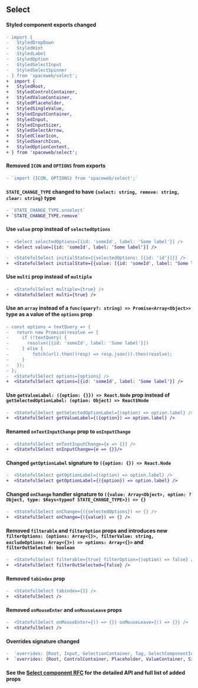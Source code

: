 ## Select

#### Styled component exports changed

```diff
- import {
-   StyledDropDown
-   StyledHint
-   StyledLabel
-   StyledOption
-   StyledSelectInput
-   StyledSelectSpinner
- } from 'spaceweb/select';
+  import {
+   StyledRoot,
+   StyledControlContainer,
+   StyledValueContainer,
+   StyledPlaceholder,
+   StyledSingleValue,
+   StyledInputContainer,
+   StyledInput,
+   StyledInputSizer,
+   StyledSelectArrow,
+   StyledClearIcon,
+   StyledSearchIcon,
+   StyledOptionContent,
+ } from 'spaceweb/select';
```

#### Removed `ICON` and `OPTIONS` from exports

```diff
- `import {ICON, OPTIONS} from 'spaceweb/select';`
```

#### `STATE_CHANGE_TYPE` changed to have `{select: string, remove: string, clear: string}` type

```diff
- `STATE_CHANGE_TYPE.unselect`
+ `STATE_CHANGE_TYPE.remove`
```

#### Use `value` prop instead of `selectedOptions`

```diff
-  <Select selectedOptions=[{id: 'someId', label: 'Some label'}] />
+  <Select value=[{id: 'someId', label: 'Some label'}] />
```

```diff
-  <StatefulSelect initialState={{selectedOptions: [{id: 'id'}]}} />
+  <StatefulSelect initialState={{value: [{id: 'someId', label: 'Some label'}] />
```

#### Use `multi` prop instead of `multiple`

```diff
-  <StatefulSelect multiple={true} />
+  <StatefulSelect multi={true} />
```

#### Use an `array` instead of a `func(query?: string) => Promise<Array<Object>>` type as a value of the `options` prop

```diff
- const options = textQuery => {
-   return new Promise(resolve => {
-     if (!textQuery) {
-       resolve([{id: 'someId', label: 'Some label'}])
-     } else {
-         fetch(url).then((resp) => resp.json()).then(resolve);
-     }
-   });
- };
-  <StatefulSelect options={options} />
+  <StatefulSelect options=[{id: 'someId', label: 'Some label'}] />
```

#### Use `getValueLabel: ({option: {}}) => React.Node` prop instead of `getSelectedOptionLabel: (option: Object) => React$Node`

```diff
-  <StatefulSelect getSelectedOptionLabel={(option) => option.label} />
+  <StatefulSelect getValueLabel={({option}) => option.label} />
```

#### Renamed `onTextInputChange` prop to `onInputChange`

```diff
-  <StatefulSelect onTextInputChange={e => {}} />
+  <StatefulSelect onInputChange={e => {}}/>
```

#### Changed `getOptionLabel` signature to `({option: {}) => React.Node`

```diff
-  <StatefulSelect getOptionLabel={(option) => option.label} />
+  <StatefulSelect getOptionLabel={({option}) => option.label} />
```

#### Changed `onChange` handler signature to `({value: Array<Object>, option: ?Object, type: $Keys<typeof STATE_CHANGE_TYPE>}) => {}`

```diff
-  <StatefulSelect onChange={({selectedOptions}) => {} />
+  <StatefulSelect onChange={({value}) => {} />
```

#### Removed `filterable` and `filterOption` props and introduces new `filterOptions: (options: Array<{}>, filterValue: string, excludeOptions: Array<{}>) => options: Array<{}>` and `filterOutSelected: boolean`

```diff
-  <StatefulSelect filterable={true} filterOption={(option) => false} />
+  <StatefulSelect filterOutSelected={false} />
```

#### Removed `tabindex` prop

```diff
-  <StatefulSelect tabindex={1} />
+  <StatefulSelect />
```

#### Removed `onMouseEnter` and `onMouseLeave` props

```diff
-  <StatefulSelect onMouseEnter={() => {}} onMouseLeave={() => {}} />
+  <StatefulSelect />
```

#### Overrides signature changed

```diff
-  `overrides: {Root, Input, SelectionContainer, Tag, SelectComponentIcon, SelectSpinner, DropDown, Option}`
+  `overrides: {Root, ControlContainer, Placeholder, ValueContainer, SingleValue, MultiValue, InputContainer, Input, SelectArrow, ClearIcon, LoadingIndicator, SearchIcon, DropDown, DropDownOption, OptionContent}`
```

#### See the [Select component RFC](https://github.com/uber/baseweb/blob/master/src/select/README.md) for the detailed API and full list of added props

